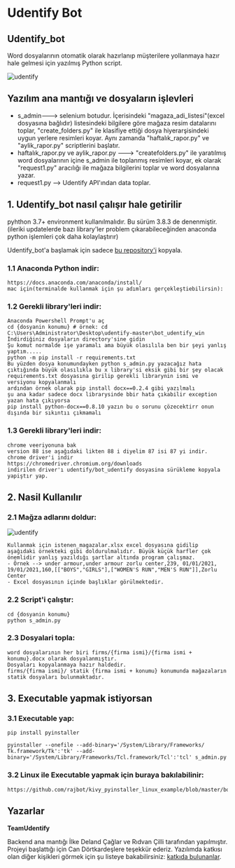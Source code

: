 # Udentify Bot

## Udentify_bot


Word dosyalarının otomatik olarak hazırlanıp müşterilere yollanmaya hazır hale gelmesi için yazılmış Python script. 

![udentify](https://i.imgur.com/RQoJhvo.png)




## Yazılım ana mantığı ve dosyaların işlevleri

- s_admin---> selenium botudur. İçerisindeki "magaza_adi_listesi"(excel dosyasına bağlıdır) listesindeki bilgilere göre mağaza resim datalarını toplar, "create_folders.py" ile klasifiye ettiği dosya hiyerarşisindeki uygun yerlere resimleri koyar. Aynı zamanda "haftalık_rapor.py" ve "aylik_rapor.py" scriptlerini başlatır.
- haftalık_rapor.py ve aylik_rapor.py ---> "createfolders.py" ile yaratılmış word dosyalarının içine s_admin ile toplanmış resimleri koyar, ek olarak "request1.py" aracılığı ile mağaza bilgilerini toplar ve word dosyalarına yazar.
- request1.py --> Udentify API'ından data toplar.




## 1. Udentify_bot nasıl çalışır hale getirilir

pyhthon 3.7+ environment kullanılmalıdır. Bu sürüm 3.8.3 de denenmiştir.(ileriki updatelerde bazı library'ler problem çıkarabileceğinden anaconda python işlemleri çok daha kolaylaştırır)


Udentify_bot'a başlamak için sadece [bu repository'i](https://github.com/delandcaglar/udentify.git) kopyala.





### 1.1 Anaconda Python indir:

```
https://docs.anaconda.com/anaconda/install/
mac için(terminalde kullanmak için şu adımları gerçekleştiebilirsin):
```
### 1.2 Gerekli library'leri indir:
```
Anaconda Powershell Prompt'u aç
cd {dosyanin konumu} # örnek: cd C:\Users\Administrator\Desktop\udentify-master\bot_udentify_win
İndirdiğiniz dosyaların directory'sine gidin
Şu komut normalde işe yaramalı ama büyük olasılıla ben bir şeyi yanlış yaptım.....
python -m pip install -r requirements.txt
Bu yüzden dosya konumundayken python s_admin.py yazacağız hata çıktığında büyük olasılıkla bu x library'si eksik gibi bir şey olacak requirements.txt dosyasına girilip gerekli librarynin ismi ve versiyonu kopyalanmalı
ardından örnek olarak pip install docx==0.2.4 gibi yazılmalı 
şu ana kadar sadece docx librarysinde bbir hata çıkabilir exception yazan hata çıkıyorsa 
pip install python-docx==0.8.10 yazın bu o sorunu çözecektirr onun dışında bir sıkıntıı çıkmamalı
```

### 1.3 Gerekli library'leri indir:
```
chrome veeriyonuna bak
version 88 ise aşağıdaki likten 88 i diyelim 87 isi 87 yi indir.
chrome driver'i indir
https://chromedriver.chromium.org/downloads
indirilen driver'ı udentify/bot_udentify dosyasina sürükleme kopyala yapiştır yap. 
```

## 2. Nasil Kullanılır

### 2.1 Mağza adlarını doldur:

![udentify](https://i.imgur.com/yyqHcLT.png)
```
Kullanmak için istenen_magazalar.xlsx excel dosyasına gidilip aşağıdaki örnekteki gibi doldurulmalıdır. Büyük küçük harfler çok önemlidir yanlış yazıldığı şartlar altında program çalışmaz.
- Örnek --> under armour,under armour zorlu center,239, 01/01/2021, 19/01/2021,160,[["BOYS","GIRLS"],["WOMEN'S RUN","MEN'S RUN"]],Zorlu Center
- Excel dosyasının içinde başlıklar görülmektedir.

```

### 2.2 Script'i çalıştır:
```
cd {dosyanin konumu}
python s_admin.py 

```

### 2.3 Dosyalari topla:
```
word dosyalarının her biri firms/{firma ismi}/{firma ismi + konumu}.docx olarak dosyalanmıştır.
Dosyaları kopyalanmaya hazır haldedir.
firms/{firma ismi}/ statik {firma ismi + konumu} konumunda mağazaların statik dosyaları bulunmaktadır.

```
## 3. Executable yapmak istiyorsan

### 3.1 Executable yap:

```
pip install pyinstaller
```
```
pyinstaller --onefile --add-binary='/System/Library/Frameworks/
Tk.framework/Tk':'tk' --add-binary='/System/Library/Frameworks/Tcl.framework/Tcl':'tcl' s_admin.py
```

### 3.2 Linux ile Executable yapmak için buraya bakılabilinir:

```
https://github.com/rajbot/kivy_pyinstaller_linux_example/blob/master/bootstrap.sh
```




## Yazarlar

 **TeamUdentify**

Backend ana mantığı İlke Deland Çağlar ve Rıdvan Çilli tarafından yapılmıştır. Projeyi başlattığı için Can Dörtkardeşlere teşekkür ederiz.
Yazılımda katkısı olan diğer kişikleri görmek için şu listeye bakabilirsiniz: [katkıda bulunanlar](https://github.com/delandcaglar/udenfity/graphs/contributors).